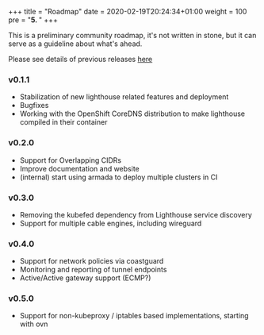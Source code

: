 +++
title = "Roadmap"
date = 2020-02-19T20:24:34+01:00
weight = 100
pre = "<b>5. </b>"
+++

This is a preliminary community roadmap, it's not written in stone, but it can serve
as a guideline about what's ahead.

Please see details of previous releases [here](../releases)

### v0.1.1

* Stabilization of new lighthouse related features and deployment
* Bugfixes
* Working with the OpenShift CoreDNS distribution to make lighthouse compiled in their container

### v0.2.0

* Support for Overlapping CIDRs
* Improve documentation and website
* (internal) start using armada to deploy multiple clusters in CI

### v0.3.0

* Removing the kubefed dependency from Lighthouse service discovery
* Support for multiple cable engines, including wireguard

### v0.4.0 

* Support for network policies via coastguard
* Monitoring and reporting of tunnel endpoints
* Active/Active gateway support (ECMP?)

### v0.5.0

* Support for non-kubeproxy / iptables based implementations, starting with ovn

